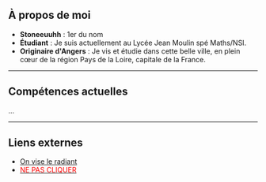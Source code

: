##  **À propos de moi**
-  **Stoneeuuhh** : 1er du nom
-  **Étudiant** : Je suis actuellement au Lycée Jean Moulin spé Maths/NSI.
-  **Originaire d'Angers** : Je vis et étudie dans cette belle ville, en plein cœur de la région Pays de la Loire, capitale de la France.

---

##  **Compétences actuelles**

...

---

## **Liens externes**

-  [On vise le radiant](https://tracker.gg/valorant/profile/riot/Stoneeuuhh%230001/overview?season=all)
-  [<span style="color:red">NE PAS CLIQUER</span>](https://www.youtube.com/watch?v=dQw4w9WgXcQ)
 
